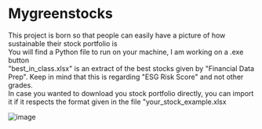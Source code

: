 # Mygreenstocks

This project is born so that people can easily have a picture of how sustainable their stock portfolio is\
You will find a Python file to run on your machine, I am working on a .exe button\
"best_in_class.xlsx" is an extract of the best stocks given by "Financial Data Prep". Keep in mind that this is regarding "ESG Risk Score" and not other grades.\
In case you wanted to download you stock portfolio directly, you can import it if it respects the format given in the file "your_stock_example.xlsx

![image](https://github.com/rletilly/Mygreenstocks/assets/55627422/ac646aba-d8a2-42ed-a4c7-f348fcdfcb3c)


